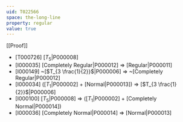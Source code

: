 ```yaml
---
uid: T022566
space: the-long-line
property: regular
value: true
---
```

[[Proof]]

* [T000726] [$T_5$|P000008]
* [I000035] [Completely Regular|P000012] => [Regular|P000011]
* [I000149] ~[$T_{3 \frac{1}{2}}$|P000006] => ~[Completely Regular|P000012]
* [I000034] ([$T_1$|P000002] + [Normal|P000013]) => [$T_{3 \frac{1}{2}}$|P000006]
* [I000100] [$T_5$|P000008] => ([$T_1$|P000002] + [Completely Normal|P000014])
* [I000036] [Completely Normal|P000014] => [Normal|P000013]

